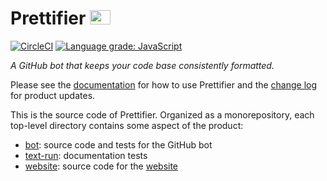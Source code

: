 # Prettifier <img src="https://raw.githubusercontent.com/kevgo/prettifier/master/website/static/images/logo_400.jpg" width="33" height="23">

[![CircleCI](https://circleci.com/gh/kevgo/prettifier.svg?style=shield)](https://circleci.com/gh/kevgo/prettifier)
[![Language grade: JavaScript](https://img.shields.io/lgtm/grade/javascript/g/kevgo/prettifier.svg)](https://lgtm.com/projects/g/kevgo/prettifier/context:javascript)

_A GitHub bot that keeps your code base consistently formatted._

Please see the [documentation](https://kevgo.github.io/prettifier) for how to
use Prettifier and the [change log](CHANGELOG.md) for product updates.

This is the source code of Prettifier. Organized as a monorepository, each
top-level directory contains some aspect of the product:

- [bot](bot/): source code and tests for the GitHub bot
- [text-run](text-run/): documentation tests
- [website](website/): source code for the [website](https://www.prettifier.io)
